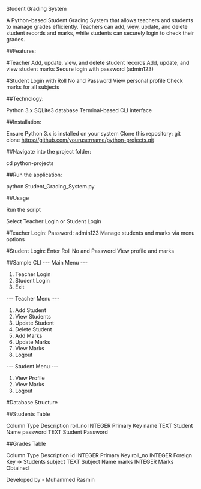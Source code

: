 Student Grading System

A Python-based Student Grading System that allows teachers and students to manage grades efficiently.
Teachers can add, view, update, and delete student records and marks, while students can securely login to check their grades.

##Features:

#Teacher
Add, update, view, and delete student records
Add, update, and view student marks
Secure login with password (admin123)

#Student
Login with Roll No and Password
View personal profile
Check marks for all subjects


##Technology:

Python 3.x
SQLite3 database
Terminal-based CLI interface


##Installation:

Ensure Python 3.x is installed on your system
Clone this repository:
git clone https://github.com/yourusername/python-projects.git



##Navigate into the project folder:

cd python-projects



##Run the application:

python Student_Grading_System.py


##Usage

Run the script

Select Teacher Login or Student Login

#Teacher Login:
Password: admin123
Manage students and marks via menu options

#Student Login:
Enter Roll No and Password
View profile and marks

##Sample CLI
--- Main Menu ---
1. Teacher Login
2. Student Login
3. Exit

--- Teacher Menu ---
1. Add Student
2. View Students
3. Update Student
4. Delete Student
5. Add Marks
6. Update Marks
7. View Marks
8. Logout

--- Student Menu ---
1. View Profile
2. View Marks
3. Logout

#Database Structure

##Students Table

Column	Type	Description
roll_no	INTEGER	Primary Key
name	TEXT	Student Name
password	TEXT	Student Password

##Grades Table

Column	Type	Description
id	INTEGER	Primary Key
roll_no	INTEGER	Foreign Key → Students
subject	TEXT	Subject Name
marks	INTEGER	Marks Obtained


Developed by - Muhammed Rasmin
